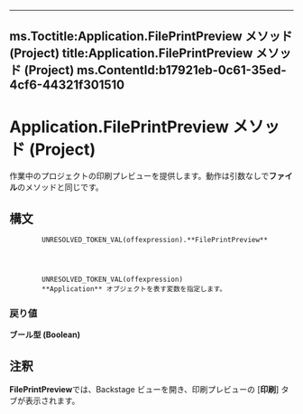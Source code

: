 

---
ms.Toctitle:Application.FilePrintPreview メソッド (Project)
title:Application.FilePrintPreview メソッド (Project)
ms.ContentId:b17921eb-0c61-35ed-4cf6-44321f301510
---
# Application.FilePrintPreview メソッド (Project)




作業中のプロジェクトの印刷プレビューを提供します。動作は引数なしで**ファイル**のメソッドと同じです。

## 構文

            UNRESOLVED_TOKEN_VAL(offexpression).**FilePrintPreview**




            UNRESOLVED_TOKEN_VAL(offexpression)
            **Application** オブジェクトを表す変数を指定します。

### 戻り値
**ブール型 (Boolean)**





## 注釈
**FilePrintPreview**では、Backstage ビューを開き、印刷プレビューの [**印刷**] タブが表示されます。




